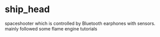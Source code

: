 # ship_head

spaceshooter which is controlled by Bluetooth earphones with sensors. 
mainly followed some flame engine tutorials
